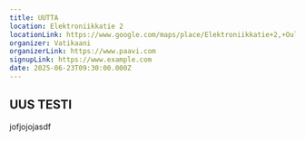 ```yaml
---
title: UUTTA
location: Elektroniikkatie 2
locationLink: https://www.google.com/maps/place/Elektroniikkatie+2,+Oulu+Finland
organizer: Vatikaani
organizerLink: https://www.paavi.com
signupLink: https://www.example.com
date: 2025-06-23T09:30:00.000Z
---
```


## UUS TESTI

jofjojojasdf